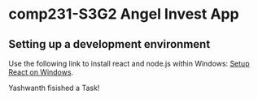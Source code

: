 # comp231-S3G2 Angel Invest App
## Setting up a development environment
Use the following link to install react and node.js within Windows: [Setup React on Windows](https://robinwieruch.de/react-js-windows-setup).

Yashwanth fisished a Task!